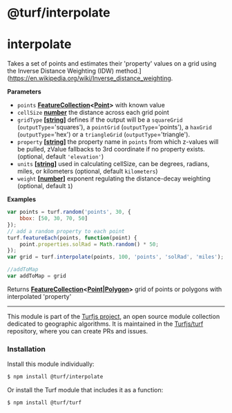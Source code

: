 # @turf/interpolate

# interpolate

Takes a set of points and estimates their 'property' values on a grid using the Inverse Distance Weighting (IDW) method.](<https://en.wikipedia.org/wiki/Inverse_distance_weighting>.

**Parameters**

-   `points` **[FeatureCollection](http://geojson.org/geojson-spec.html#feature-collection-objects)&lt;[Point](http://geojson.org/geojson-spec.html#point)>** with known value
-   `cellSize` **[number](https://developer.mozilla.org/en-US/docs/Web/JavaScript/Reference/Global_Objects/Number)** the distance across each grid point
-   `gridType` **\[[string](https://developer.mozilla.org/en-US/docs/Web/JavaScript/Reference/Global_Objects/String)]** defines if the output will be a `squareGrid` (`outputType`='squares'), a `pointGrid` (`outputType`='points'), a `haxGrid` (`outputType`='hex') or a `triangleGrid` (`outputType`='triangle').
-   `property` **\[[string](https://developer.mozilla.org/en-US/docs/Web/JavaScript/Reference/Global_Objects/String)]** the property name in `points` from which z-values will be pulled, zValue fallbacks to 3rd coordinate if no property exists. (optional, default `'elevation'`)
-   `units` **\[[string](https://developer.mozilla.org/en-US/docs/Web/JavaScript/Reference/Global_Objects/String)]** used in calculating cellSize, can be degrees, radians, miles, or kilometers (optional, default `kilometers`)
-   `weight` **\[[number](https://developer.mozilla.org/en-US/docs/Web/JavaScript/Reference/Global_Objects/Number)]** exponent regulating the distance-decay weighting (optional, default `1`)

**Examples**

```javascript
var points = turf.random('points', 30, {
    bbox: [50, 30, 70, 50]
});
// add a random property to each point
turf.featureEach(points, function(point) {
    point.properties.solRad = Math.random() * 50;
});
var grid = turf.interpolate(points, 100, 'points', 'solRad', 'miles');

//addToMap
var addToMap = grid
```

Returns **[FeatureCollection](http://geojson.org/geojson-spec.html#feature-collection-objects)&lt;[Point](http://geojson.org/geojson-spec.html#point)|[Polygon](http://geojson.org/geojson-spec.html#polygon)>** grid of points or polygons with interpolated 'property'

<!-- This file is automatically generated. Please don't edit it directly:
if you find an error, edit the source file (likely index.js), and re-run
./scripts/generate-readmes in the turf project. -->

---

This module is part of the [Turfjs project](http://turfjs.org/), an open source
module collection dedicated to geographic algorithms. It is maintained in the
[Turfjs/turf](https://github.com/Turfjs/turf) repository, where you can create
PRs and issues.

### Installation

Install this module individually:

```sh
$ npm install @turf/interpolate
```

Or install the Turf module that includes it as a function:

```sh
$ npm install @turf/turf
```
